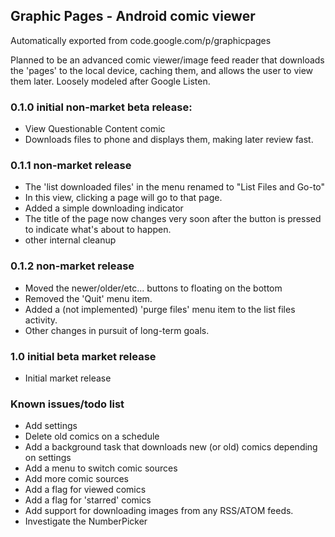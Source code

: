 Graphic Pages - Android comic viewer
------------------------------------

Automatically exported from code.google.com/p/graphicpages

Planned to be an advanced comic viewer/image feed reader that downloads the 'pages' to the local device, caching them, and allows the user to view them later. Loosely modeled after Google Listen.

### 0.1.0 initial non-market beta release:

* View Questionable Content comic
* Downloads files to phone and displays them, making later review fast.

### 0.1.1 non-market release

* The 'list downloaded files' in the menu renamed to "List Files and Go-to"
* In this view, clicking a page will go to that page.
* Added a simple downloading indicator
* The title of the page now changes very soon after the button is pressed to indicate what's about to happen.
* other internal cleanup

### 0.1.2 non-market release

* Moved the newer/older/etc... buttons to floating on the bottom
* Removed the 'Quit' menu item.
* Added a (not implemented) 'purge files' menu item to the list files activity.
* Other changes in pursuit of long-term goals.

### 1.0 initial beta market release

* Initial market release

### Known issues/todo list

* Add settings
* Delete old comics on a schedule
* Add a background task that downloads new (or old) comics depending on settings
* Add a menu to switch comic sources
* Add more comic sources
* Add a flag for viewed comics
* Add a flag for 'starred' comics
* Add support for downloading images from any RSS/ATOM feeds.
* Investigate the NumberPicker

